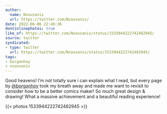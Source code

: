 ```yaml
---
author:
  name: Nsousanis
  url: https://twitter.com/Nsousanis/
date: 2022-06-06 22:49:36
dontinlinephotos: true
like_of: https://twitter.com/Nsousanis/status/1533944222742482945/
source: twitter
syndicated:
- type: twitter
  url: https://twitter.com/Nsousanis/status/1533944222742482945/
tags:
- borgonhoy
- nsousanis
---
```


Good heavens! I’m not totally sure i can explain what I read, but every page by [@borgonhoy](https://twitter.com/borgonhoy/) took my breath away and made me want to revisit to consider how to be a better comics maker! So much great design &amp; drawing! What a massive achievement and a beautiful reading experience! 

{{< photos 1533944222742482945 >}}
